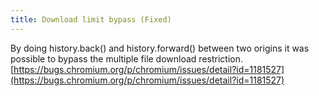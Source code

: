 ```yaml
---
title: Download limit bypass (Fixed)
---
```


By doing history.back() and history.forward() between two origins it was possible to bypass the multiple file download restriction. [https://bugs.chromium.org/p/chromium/issues/detail?id=1181527](https://bugs.chromium.org/p/chromium/issues/detail?id=1181527)
